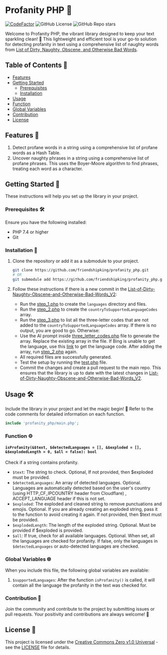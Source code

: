 # Profanity PHP 🚀

[![CodeFactor](https://www.codefactor.io/repository/github/friendshipking/profanity_php/badge?style=for-the-badge)](https://www.codefactor.io/repository/github/friendshipking/profanity_php)
![GitHub License](https://img.shields.io/github/license/friendshipking/profanity_php?style=for-the-badge&color=blue)
![GitHub Repo stars](https://img.shields.io/github/stars/friendshipking/profanity_php?style=for-the-badge&logo=github)

Welcome to Profanity PHP, the vibrant library designed to keep your text sparkling clean! 🌟 This lightweight and efficient tool is your go-to solution for detecting profanity in text using a comprehensive list of naughty words from [List of Dirty, Naughty, Obscene, and Otherwise Bad Words](https://github.com/LDNOOBW/List-of-Dirty-Naughty-Obscene-and-Otherwise-Bad-Words.git).

## Table of Contents 📜

- [Features](#features)
- [Getting Started](#getting-started)
  - [Prerequisites](#prerequisites)
  - [Installation](#installation)
- [Usage](#usage)
- [Function](#function)
- [Global Variables](#global-variables)
- [Contribution](#contribution)
- [License](#license)

## Features 🌈

1. Detect profane words in a string using a comprehensive list of profane words as a Hash Table.
2. Uncover naughty phrases in a string using a comprehensive list of profane phrases. This uses the Boyer-Moore algorithm to find phrases, treating each word as a character.

## Getting Started 🚀

These instructions will help you set up the library in your project.

### Prerequisites 🛠️

Ensure you have the following installed:

- PHP 7.4 or higher
- Git

### Installation 🚚

1. Clone the repository or add it as a submodule to your project.

   ```sh
   git clone https://github.com/friendshipking/profanity_php.git
   # OR
   git submodule add https://github.com/friendshipking/profanity_php.git
   ```

2. Follow these instructions if there is a new commit in the [List-of-Dirty-Naughty-Obscene-and-Otherwise-Bad-Words_V2](https://github.com/LDNOOBWV2/List-of-Dirty-Naughty-Obscene-and-Otherwise-Bad-Words_V2.git):

   - Run the [step_1.php](https://github.com/friendshipking/profanity_php/blob/main/build/step_1.php) to create the `languages` directory and files.
   - Run the [step_2.php](https://github.com/friendshipking/profanity_php/blob/main/build/step_2.php) to create the `countryToSupportedLanguageCodes` array.
   - Run the [step_3.php](https://github.com/friendshipking/profanity_php/blob/main/build/step_3.php) to list all the three-letter codes that are not added to the `countryToSupportedLanguageCodes` array. If there is no output, you are good to go. Otherwise:
   - Use the AI prompt inside [three_letter_codes.php](https://github.com/friendshipking/profanity_php/blob/main/build/three_letter_codes.php) file to generate the array. Replace the existing array in the file. If Bing is unable to get the language, use this [link](https://en.wikipedia.org/wiki/List_of_ISO_639-1_codes) to get the language code. After adding the array, run [step_2.php](https://github.com/friendshipking/profanity_php/blob/main/build/step_2.php) again.
   - All required files are successfully generated.
   - Test the setup by running the [test.php](https://github.com/friendshipking/profanity_php/blob/main/test.php) file.
   - Commit the changes and create a pull request to the main repo. This ensures that the library is up to date with the latest changes in [List-of-Dirty-Naughty-Obscene-and-Otherwise-Bad-Words_V2](https://github.com/LDNOOBWV2/List-of-Dirty-Naughty-Obscene-and-Otherwise-Bad-Words_V2.git).

## Usage 🛠️

Include the library in your project and let the magic begin! 🧙 Refer to the code comments for detailed information on each function.

```php
include 'profanity_php/main.php';
```

### Function ⚙️

#### `isProfanity(&$text, $detectedLanguages = [], &$exploded = [], &$explodedLength = 0, $all = false): bool`

Check if a string contains profanity.

- `$text`: The string to check. Optional, If not provided, then $exploded must be provided.
- `$detectedLanguages`: An array of detected languages. Optional. Languages are automatically detected based on the user's country (using HTTP_CF_IPCOUNTRY header from Cloudflare) , ACCEPT_LANGUAGE header if this is not set.
- `$exploded`: The exploded and cleaned string to remove punctuations and emojis. Optional. If you are already creating an exploded string, pass it to the function to avoid creating it again. If not provided, then $text must be provided.
- `$explodedLength`: The length of the exploded string. Optional. Must be provided if $exploded is provided.
- `$all`: If true, check for all available languages. Optional. When set, all the languages are checked for profanity. If false, only the languages in `$detectedLanguages` or auto-detected languages are checked.

### Global Variables 🌐

When you include this file, the following global variables are available:

1. `$supportedLanguages`: After the function `isProfanity()` is called, it will contain all the language the profanity in the text was checked for.

### Contribution 🤝

Join the community and contribute to the project by submitting issues or pull requests. Your positivity and contributions are always welcome! 🎉

## License 📜

This project is licensed under the [Creative Commons Zero v1.0 Universal](LICENSE.md) - see the [LICENSE](LICENSE.md) file for details.
